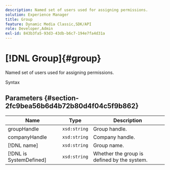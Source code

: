 ```yaml
---
description: Named set of users used for assigning permissions.
solution: Experience Manager
title: Group
feature: Dynamic Media Classic,SDK/API
role: Developer,Admin
exl-id: 843b3fa5-93d3-43db-b6c7-194e7fa4d31a
---
```

# [!DNL Group]{#group}

Named set of users used for assigning permissions.

 Syntax 

## Parameters {#section-2fc9bea56b6d4b72b80d4f04c5f9b862}

|  Name  | Type  | Description  |
|---|---|---|
|  groupHandle  | `xsd:string`  | Group handle.  |
|  companyHandle  | `xsd:string`  | Company handle.  |
|  [!DNL name]  | `xsd:string`  | Group name.  |
|  [!DNL is SystemDefined]  | `xsd:string`  | Whether the group is defined by the system.  |
